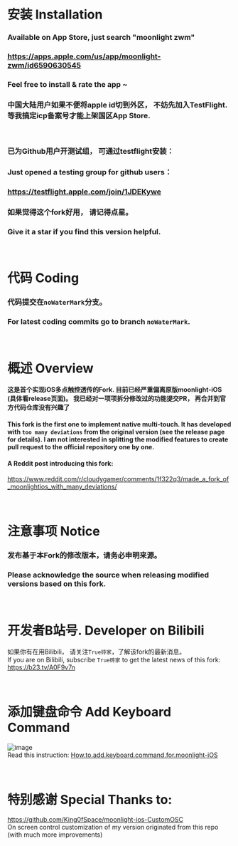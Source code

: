 # 安装 Installation

### Available on App Store, just search "moonlight zwm"
### https://apps.apple.com/us/app/moonlight-zwm/id6590630545
### Feel free to install & rate the app ~
### 中国大陆用户如果不便将apple id切到外区， 不妨先加入TestFlight. 等我搞定icp备案号才能上架国区App Store.

<br>

### 已为Github用户开测试组， 可通过testflight安装：
### Just opened a testing group for github users：
### https://testflight.apple.com/join/1JDEKywe
### 如果觉得这个fork好用， 请记得点星。
### Give it a star if you find this version helpful.

 <br>

# 代码 Coding
### 代码提交在`noWaterMark`分支。
### For latest coding commits go to branch `noWaterMark`.

 <br>

# 概述 Overview

#### 这是首个实现iOS多点触控透传的Fork. 目前已经严重偏离原版moonlight-iOS (具体看release页面)。 我已经对一项项拆分修改过的功能提交PR， 再合并到官方代码仓库没有兴趣了  <br>
#### This fork is the first one to implement native multi-touch. It has developed with `too many deviations` from the original version (see the release page for details). I am not interested in splitting the modified features to create pull request to the official repository one by one.
#### A Reddit post introducing this fork:
https://www.reddit.com/r/cloudygamer/comments/1f322q3/made_a_fork_of_moonlightios_with_many_deviations/

 <br>

# 注意事项 Notice
### 发布基于本Fork的修改版本，请务必申明来源。<br>
### Please acknowledge the source when releasing modified versions based on this fork. <br>

<br>

# 开发者B站号. Developer on Bilibili

如果你有在用Bilibili， 请关注`True砖家`，了解该fork的最新消息。 <br>
If you are on Bilibili, subscribe `True砖家` to get the latest news of this fork: <br>
https://b23.tv/A0F9v7n

 <br>

# 添加键盘命令 Add Keyboard Command
![image](https://github.com/user-attachments/assets/0ea0f91c-574d-4408-9c92-d5a3e229807a)
<br>Read this instruction:
[How.to.add.keyboard.command.for.moonlight-iOS](https://b23.tv/fgdRJk8)

<br>

# 特别感谢 Special Thanks to:
https://github.com/King0fSpace/moonlight-ios-CustomOSC
<br>On screen control customization of my version originated from this repo (with much more improvements)

